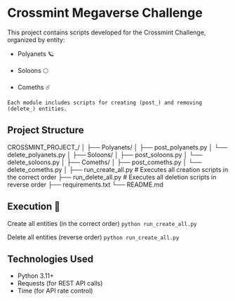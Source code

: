 # Crossmint Megaverse Challenge
This project contains scripts developed for the Crossmint Challenge, organized by entity:

 -  Polyanets 🪐

 -  Soloons 🌕 

 - Comeths ☄️ 

``` Each module includes scripts for creating (post_) and removing (delete_) entities. ```

## Project Structure ##

CROSSMINT_PROJECT_/
│
├── Polyanets/
│ ├── post_polyanets.py
│ └── delete_polyanets.py
│
├── Soloons/
│ ├── post_soloons.py
│ └── delete_soloons.py
│
├── Comeths/
│ ├── post_comeths.py
│ └── delete_comeths.py
│
├── run_create_all.py # Executes all creation scripts in the correct order
├── run_delete_all.py # Executes all deletion scripts in reverse order
├── requirements.txt
└── README.md

## Execution 🚀 ##

Create all entities (in the correct order)
``` python run_create_all.py ```

Delete all entities (reverse order)
``` python run_create_all.py ```

## Technologies Used
 - Python 3.11+
 - Requests (for REST API calls)
 - Time (for API rate control)